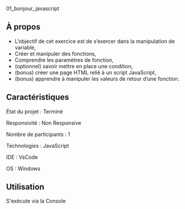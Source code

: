 01_bonjour_javascript

## À propos 
- L’objectif de cet exercice est de s’exercer dans la manipulation de variable,
- Créer et manipuler des fonctions,
- Comprendre les paramètres de fonction,
- (optionnel) savoir mettre en place une condition,
- (bonus) créer une page HTML relié à un script JavaScript,
- (bonus) apprendre à manipuler les valeurs de retour d’une fonction.

## Caractéristiques

État du projet : Terminé 

Responsivité : Non Responsive 

Nombre de participants : 1 

Technologies : JavaScript

IDE : VsCode

OS : Windows

## Utilisation 

S'exécute via la Console 

 
